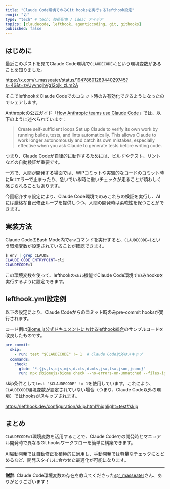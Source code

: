 ```yaml
---
title: "Claude Code環境でのみGit hooksを実行するlefthook設定"
emoji: "🪝"
type: "tech" # tech: 技術記事 / idea: アイデア
topics: [claudecode, lefthook, agenticcoding, git, githooks]
published: false
---
```



## はじめに

最近このポストを見てClaude Code環境で`CLAUDECODE=1`という環境変数があることを知りました。

https://x.com/r_masseater/status/1947860128944029745?s=46&t=zvUyvngihVg12ojk_zLm2A

そこでlefthookをClaude Codeでのコミット時のみ有効化できるようになったのでシェアします。

Anthropicの公式ガイド「[How Anthropic teams use Claude Code](https://www-cdn.anthropic.com/58284b19e702b49db9302d5b6f135ad8871e7658.pdf)」では、以下のように述べられています：

> Create self-sufficient loops Set up Claude to verify its own work by running builds, tests, and lints automatically. This allows Claude to work longer autonomously and catch its own mistakes, especially effective when you ask Claude to generate tests before writing code.

つまり、Claude Codeが自律的に動作するためには、ビルドやテスト、リントなどの自動検証が重要です。

一方で、人間が開発する場面では、WIPコミットや実験的なコードのコミット時にlintエラーで止まったり、急いでいる時に重いチェックが走ることが煩わしく感じられることもあります。

今回紹介する設定により、Claude Code環境でのみこれらの検証を実行し、AIには厳格な自己修正ループを提供しつつ、人間の開発時は柔軟性を保つことができます。

## 実装方法

Claude CodeのBash Mode内で`env`コマンドを実行すると、`CLAUDECODE=1`という環境変数が設定されていることが確認できます。

```bash
$ env | grep CLAUDE
CLAUDE_CODE_ENTRYPOINT=cli
CLAUDECODE=1
```

この環境変数を使って、lefthookの`skip`機能でClaude Code環境でのみhooksを実行するように設定できます。

## lefthook.yml設定例

以下の設定により、Claude Codeからのコミット時のみpre-commit hooksが実行されます。

コード例は[Biome.js公式ドキュメントにおけるlefthook統合](https://biomejs.dev/ja/recipes/git-hooks/#lefthook)のサンプルコードを改良したものです。

```yaml:lefthook.yml
pre-commit:
  skip:
    - run: test "$CLAUDECODE" != 1  # Claude Code以外はスキップ
  commands:
    check:
      glob: "*.{js,ts,cjs,mjs,d.cts,d.mts,jsx,tsx,json,jsonc}"
      run: npx @biomejs/biome check --no-errors-on-unmatched --files-ignore-unknown=true --colors=off {staged_files}
```

skip条件として`test "$CLAUDECODE" != 1`を使用しています。これにより、`CLAUDECODE`環境変数が設定されていない場合（つまり、Claude Code以外の環境）ではhooksがスキップされます。

https://lefthook.dev/configuration/skip.html?highlight=test#skip

## まとめ

`CLAUDECODE=1`環境変数を活用することで、Claude Codeでの開発時とマニュアル開発時で異なるGit hooksワークフローを簡単に構築できます。

AI駆動開発では自動修正を積極的に適用し、手動開発では軽量なチェックにとどめるなど、開発スタイルに合わせた最適化が可能になります。

---

**謝辞**: Claude Code環境変数の存在を教えてくださった[@r_masseater](https://x.com/r_masseater)さん、ありがとうございます！
